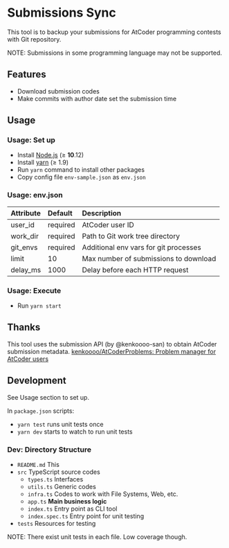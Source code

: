 # Submissions Sync

This tool is to backup your submissions for AtCoder programming contests with Git repository.

NOTE: Submissions in some programming language may not be supported.

## Features

- Download submission codes
- Make commits with author date set the submission time

## Usage

### Usage: Set up

- Install [Node.js](https://nodejs.org) (≥ **10**.12)
- Install [yarn](https://yarnpkg.com) (≥ 1.9)
- Run `yarn` command to install other packages
- Copy config file `env-sample.json` as `env.json`

### Usage: env.json

| Attribute | Default  | Description |
|:----------|:---------|:------------|
| user_id   | required | AtCoder user ID |
| work_dir  | required | Path to Git work tree directory |
| git_envs  | required | Additional env vars for git processes |
| limit     | 10       | Max number of submissions to download |
| delay_ms  | 1000     | Delay before each HTTP request |

### Usage: Execute

- Run `yarn start`

## Thanks

This tool uses the submission API (by @kenkoooo-san) to obtain AtCoder submission metadata. [kenkoooo/AtCoderProblems\: Problem manager for AtCoder users](https://github.com/kenkoooo/AtCoderProblems)

## Development

See Usage section to set up.

In `package.json` scripts:

- `yarn test` runs unit tests once
- `yarn dev` starts to watch to run unit tests

### Dev: Directory Structure

- `README.md` This
- `src` TypeScript source codes
    - `types.ts` Interfaces
    - `utils.ts` Generic codes
    - `infra.ts` Codes to work with File Systems, Web, etc.
    - `app.ts` **Main business logic**
    - `index.ts` Entry point as CLI tool
    - `index.spec.ts` Entry point for unit testing
- `tests` Resources for testing

NOTE: There exist unit tests in each file. Low coverage though.
